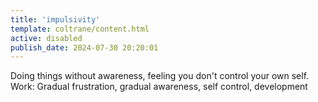```yaml
---
title: 'impulsivity'
template: coltrane/content.html
active: disabled
publish_date: 2024-07-30 20:20:01
---
```


Doing things without awareness, feeling you don't control your own self. Work: Gradual frustration, gradual awareness, self control, development 